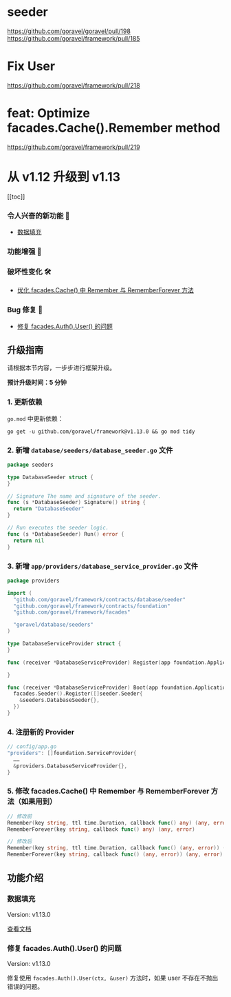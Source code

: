 # seeder

https://github.com/goravel/goravel/pull/198
https://github.com/goravel/framework/pull/185

# Fix User

https://github.com/goravel/framework/pull/218

# feat: Optimize facades.Cache().Remember method

https://github.com/goravel/framework/pull/219

# 从 v1.12 升级到 v1.13

[[toc]]

### 令人兴奋的新功能 🎉

- [数据填充](#数据填充)

### 功能增强 🚀

### 破坏性变化 🛠

- [优化 facades.Cache() 中 Remember 与 RememberForever 方法](#5--修改-facades-cache-中-remember-与-rememberforever-方法（如果用到）)

### Bug 修复 🐛

- [修复 facades.Auth().User() 的问题](#修复-facades-auth-user-的问题)

## 升级指南

请根据本节内容，一步步进行框架升级。

**预计升级时间：5 分钟**

### 1. 更新依赖

`go.mod` 中更新依赖：

```
go get -u github.com/goravel/framework@v1.13.0 && go mod tidy
```

### 2. 新增 `database/seeders/database_seeder.go` 文件

```go
package seeders

type DatabaseSeeder struct {
}

// Signature The name and signature of the seeder.
func (s *DatabaseSeeder) Signature() string {
  return "DatabaseSeeder"
}

// Run executes the seeder logic.
func (s *DatabaseSeeder) Run() error {
  return nil
}
```

### 3. 新增 `app/providers/database_service_provider.go` 文件

```go
package providers

import (
  "github.com/goravel/framework/contracts/database/seeder"
  "github.com/goravel/framework/contracts/foundation"
  "github.com/goravel/framework/facades"

  "goravel/database/seeders"
)

type DatabaseServiceProvider struct {
}

func (receiver *DatabaseServiceProvider) Register(app foundation.Application) {

}

func (receiver *DatabaseServiceProvider) Boot(app foundation.Application) {
  facades.Seeder().Register([]seeder.Seeder{
    &seeders.DatabaseSeeder{},
  })
}
```

### 4. 注册新的 Provider

```go
// config/app.go
"providers": []foundation.ServiceProvider{
  ……
  &providers.DatabaseServiceProvider{},
}
```

### 5. 修改 facades.Cache() 中 Remember 与 RememberForever 方法（如果用到）

```go
// 修改前
Remember(key string, ttl time.Duration, callback func() any) (any, error)
RememberForever(key string, callback func() any) (any, error)

// 修改后
Remember(key string, ttl time.Duration, callback func() (any, error)) (any, error)
RememberForever(key string, callback func() (any, error)) (any, error)
```

## 功能介绍

### 数据填充

Version: v1.13.0

[查看文档](../orm/seeding.md)

### 修复 facades.Auth().User() 的问题

Version: v1.13.0

修复使用 `facades.Auth().User(ctx, &user)` 方法时，如果 user 不存在不抛出错误的问题。
